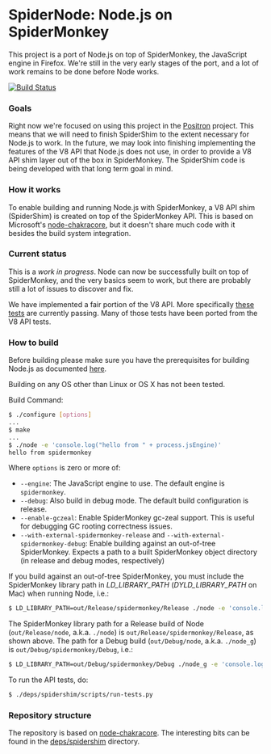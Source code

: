 SpiderNode: Node.js on SpiderMonkey
===
This project is a port of Node.js on top of SpiderMonkey, the JavaScript engine in Firefox. We're still in the very early stages of the port, and a lot of work remains to be done before Node works.

[![Build Status](https://travis-ci.org/mozilla/spidernode.svg?branch=master)](https://travis-ci.org/mozilla/spidernode)

### Goals
Right now we're focused on using this project in the [Positron](https://github.com/mozilla/positron) project.  This means that we will need to finish SpiderShim to the extent necessary for Node.js to work.  In the future, we may look into finishing implementing the features of the V8 API that Node.js does not use, in order to provide a V8 API shim layer out of the box in SpiderMonkey.  The SpiderShim code is being developed with that long term goal in mind.

### How it works
To enable building and running Node.js with SpiderMonkey, a V8 API shim (SpiderShim) is created on top of the SpiderMonkey API.  This is based on Microsoft's [node-chakracore](https://github.com/nodejs/node-chakracore), but it doesn't share much code with it besides the build system integration.

### Current status
This is a _work in progress_.  Node can now be successfully built on top of SpiderMonkey, and the very basics seem to work, but there are probably still a lot of issues to discover and fix.

We have implemented a fair portion of the V8 API.  More specifically [these tests](https://github.com/mozilla/spidernode/blob/master/deps/spidershim/test) are currently passing.  Many of those tests have been ported from the V8 API tests.

### How to build
Before building please make sure you have the prerequisites for building Node.js as documented [here](https://github.com/nodejs/node/blob/master/BUILDING.md).

Building on any OS other than Linux or OS X has not been tested.

Build Command:
```bash
$ ./configure [options]
...
$ make
...
$ ./node -e 'console.log("hello from " + process.jsEngine)'
hello from spidermonkey
```

Where `options` is zero or more of:
* `--engine`: The JavaScript engine to use.  The default engine is `spidermonkey`.
* `--debug`: Also build in debug mode.  The default build configuration is release.
* `--enable-gczeal`: Enable SpiderMonkey gc-zeal support.  This is useful for debugging GC rooting correctness issues.
* `--with-external-spidermonkey-release` and `--with-external-spidermonkey-debug`: Enable building against an out-of-tree SpiderMonkey. Expects a path to a built SpiderMonkey object directory (in release and debug modes, respectively)

If you build against an out-of-tree SpiderMonkey, you must include the SpiderMonkey library path in _LD_LIBRARY_PATH_ (_DYLD_LIBRARY_PATH_ on Mac) when running Node, i.e.:
```bash
$ LD_LIBRARY_PATH=out/Release/spidermonkey/Release ./node -e 'console.log("hello from " + process.jsEngine)'
```

The SpiderMonkey library path for a Release build of Node (`out/Release/node`, a.k.a. `./node`) is `out/Release/spidermonkey/Release`, as shown above. The path for a Debug build (`out/Debug/node`, a.k.a. `./node_g`) is `out/Debug/spidermonkey/Debug`, i.e.:

```bash
$ LD_LIBRARY_PATH=out/Debug/spidermonkey/Debug ./node_g -e 'console.log("hello from " + process.jsEngine)'
```

To run the API tests, do:

```bash
$ ./deps/spidershim/scripts/run-tests.py
```

### Repository structure
The repository is based on [node-chakracore](https://github.com/nodejs/node-chakracore).  The interesting bits can be found in the [deps/spidershim](https://github.com/mozilla/spidernode/tree/master/deps/spidershim) directory.
